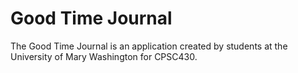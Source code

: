 # Good Time Journal

The Good Time Journal is an application created by students at the University of Mary Washington for CPSC430.
